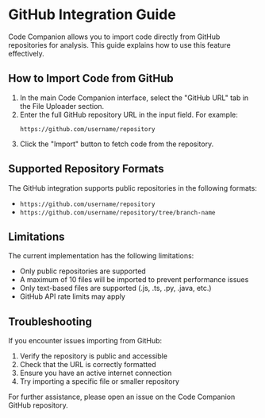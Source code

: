 # GitHub Integration Guide

Code Companion allows you to import code directly from GitHub repositories for analysis. This guide explains how to use this feature effectively.

## How to Import Code from GitHub

1. In the main Code Companion interface, select the "GitHub URL" tab in the File Uploader section.
2. Enter the full GitHub repository URL in the input field. For example:
   ```
   https://github.com/username/repository
   ```
3. Click the "Import" button to fetch code from the repository.

## Supported Repository Formats

The GitHub integration supports public repositories in the following formats:

- `https://github.com/username/repository`
- `https://github.com/username/repository/tree/branch-name`

## Limitations

The current implementation has the following limitations:

- Only public repositories are supported
- A maximum of 10 files will be imported to prevent performance issues
- Only text-based files are supported (.js, .ts, .py, .java, etc.)
- GitHub API rate limits may apply

## Troubleshooting

If you encounter issues importing from GitHub:

1. Verify the repository is public and accessible
2. Check that the URL is correctly formatted
3. Ensure you have an active internet connection
4. Try importing a specific file or smaller repository

For further assistance, please open an issue on the Code Companion GitHub repository.
